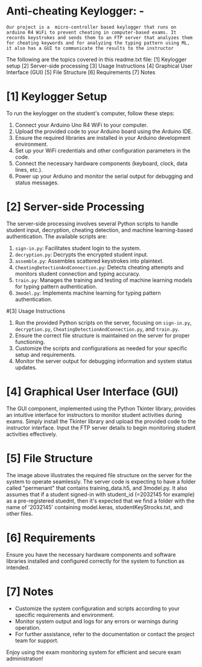 # Anti-cheating Keylogger: -

	Our project is a  micro-controller based keylogger that runs on arduino R4 WiFi to prevent cheating in computer-based exams. It records keystrokes and sends them to an FTP server that analyzes them for cheating keywords and for analyzing the typing pattern using ML, it also has a GUI to communicate the results to the instructor
The following are the topics covered in this readme.txt file:
[1] Keylogger setup
[2] Server-side processing
[3] Usage Instructions
[4] Graphical User Interface (GUI)
[5] File Structure
[6] Requirements
[7] Notes



# [1] Keylogger Setup

To run the keylogger on the student's computer, follow these steps:

1. Connect your Arduino Uno R4 WiFi to your computer.
2. Upload the provided code to your Arduino board using the Arduino IDE.
3. Ensure the required libraries are installed in your Arduino development environment.
4. Set up your WiFi credentials and other configuration parameters in the code.
5. Connect the necessary hardware components (keyboard, clock, data lines, etc.).
6. Power up your Arduino and monitor the serial output for debugging and status messages.

# [2] Server-side Processing

The server-side processing involves several Python scripts to handle student input, decryption, cheating detection, and machine learning-based authentication. The available scripts are:

1. `sign-in.py`: Facilitates student login to the system.
2. `decryption.py`: Decrypts the encrypted student input.
3. `assemble.py`: Assembles scattered keystrokes into plaintext.
4. `CheatingDetectionAndConnection.py`: Detects cheating attempts and monitors student connection and typing accuracy.
5. `train.py`: Manages the training and testing of machine learning models for typing pattern authentication.
6. `3model.py`: Implements machine learning for typing pattern authentication.

#[3] Usage Instructions 

1. Run the provided Python scripts on the server, focusing on `sign-in.py`, `decryption.py`, `CheatingDetectionAndConnection.py`, and `train.py`.
2. Ensure the correct file structure is maintained on the server for proper functioning.
3. Customize the scripts and configurations as needed for your specific setup and requirements.
4. Monitor the server output for debugging information and system status updates.

# [4] Graphical User Interface (GUI)

The GUI component, implemented using the Python Tkinter library, provides an intuitive interface for instructors to monitor student activities during exams. Simply install the Tkinter library and upload the provided code to the instructor interface. Input the FTP server details to begin monitoring student activities effectively.

# [5] File Structure

The image above illustrates the required file structure on the server for the system to operate seamlessly.
The server code is expecting to have a folder called "permenant" that contains training_data.h5, and 3model.py. It also assumes that if a student signed-in with student_id (=2032145 for example) as a pre-registered stuednt, then it's expected that we find a folder with the name of '2032145' containing model.keras, studentKeyStrocks.txt, and other files.

# [6] Requirements

Ensure you have the necessary hardware components and software libraries installed and configured correctly for the system to function as intended.

# [7] Notes

- Customize the system configuration and scripts according to your specific requirements and environment.
- Monitor system output and logs for any errors or warnings during operation.
- For further assistance, refer to the documentation or contact the project team for support.

Enjoy using the exam monitoring system for efficient and secure exam administration!
